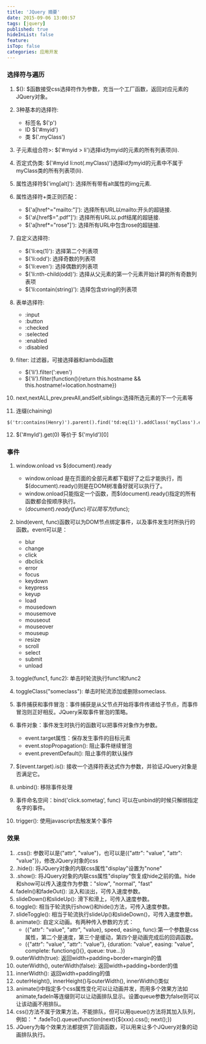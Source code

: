 ```yaml
---
title: 'JQuery 摘要'
date: 2015-09-06 13:00:57
tags: [jquery]
published: true
hideInList: false
feature: 
isTop: false
categories: 应用开发
---
```


### 选择符与遍历

1.  $(): $函数接受css选择符作为参数，充当一个工厂函数，返回对应元素的JQuery对象。
    
2.  3种基本的选择符:
    
    *   标签名 $('p')
    *   ID $('#myid')
    *   类 $('.myClass')
3.  子元素组合符>: $('#myid > li')选择id为myid的元素的所有列表项(li).
    
4.  否定式伪类: $('#myid li:not(.myClass)')选择id为myid的元素中不属于myClass类的所有列表项(li).
    
5.  属性选择符$('img\[alt\]'): 选择所有带有alt属性的img元素.
    
6.  属性选择符+类正则匹配：
    
    *   $('a\[href^="mailto:"\]'): 选择所有URL以mailto:开头的超链接.
    *   $('a\[href$=".pdf"\]'): 选择所有URL以.pdf结尾的超链接.
    *   $('a\[href*="rose"\]'): 选择所有URL中包含rose的超链接.
7.  自定义选择符:
    
    *   $('li:eq(1)'): 选择第二个列表项
    *   $('li:odd'): 选择奇数的列表项
    *   $('li:even'): 选择偶数的列表项
    *   $('li:nth-child(odd)'): 选择从父元素的第一个元素开始计算的所有奇数列表项
    *   $('li:contain(string)'): 选择包含string的列表项
8.  表单选择符:
    
    *   :input
    *   :button
    *   :checked
    *   :selected
    *   :enabled
    *   :disabled
9.  filter: 过滤器，可接选择器和lambda函数
    
    *   $('li').filter(':even')
    *   $('li').filter(function(){return this.hostname && this.hostname!=location.hostname})
10.  next,nextALL,prev,prevAll,andSelf,siblings:选择所选元素的下一个元素等
    
11.  连缀(chaining)
    
    $('tr:contains(Henry)').parent().find('td:eq(1)').addClass('myClass').end().find('td:eq(2)').addClass('myClass');

12.  $('#myId').get(0) 等价于 $('myId')[0]
    

### 事件

1.  window.onload vs $(document).ready
    
    *   window.onload 是在页面的全部元素都下载好了之后才能执行，而$(document).ready()则是在DOM树准备好就可以执行了。
    *   window.onload只能指定一个函数，而$(document).ready()指定的所有函数都会按顺序执行。
    *   $(document).ready(func)可以简写为$(func);
2.  bind(event, func)函数可以为DOM节点绑定事件，以及事件发生时所执行的函数。event可以是：
    
    *   blur
    *   change
    *   click
    *   dbclick
    *   error
    *   focus
    *   keydown
    *   keypress
    *   keyup
    *   load
    *   mousedown
    *   mousemove
    *   mouseout
    *   mouseover
    *   mouseup
    *   resize
    *   scroll
    *   select
    *   submit
    *   unload
3.  toggle(func1, func2): 单击时轮流执行func1和func2
    
4.  toggleClass("someclass"): 单击时轮流添加或删除someclass.
    
5.  事件捕获和事件冒泡：事件捕获是从父节点开始将事件传递给子节点，而事件冒泡则正好相反。JQuery采取事件冒泡的策略。
    
6.  事件对象：事件发生时执行的函数可以把事件对象作为参数。
    
    *   event.target属性：保存发生事件的目标元素
    *   event.stopPropagation(): 阻止事件继续冒泡
    *   event.preventDefault(): 阻止事件的默认操作
7.  $(event.target).is(): 接收一个选择符表达式作为参数，并验证JQuery对象是否满足它。
    
8.  unbind(): 移除事件处理
    
9.  事件命名空间：bind('click.sometag', func) 可以在unbind的时候只解绑指定名字的事件。
    
10.  trigger(): 使用javascript去触发某个事件
    

### 效果

1.  .css(): 参数可以是("attr", "value")，也可以是({"attr": "value", "attr": "value"})，修改JQuery对象的css
2.  .hide(): 将JQuery对象的内联css属性"display"设置为"none"
3.  .show(): 将JQuery对象的内联css属性"display"恢复成hide之前的值。hide和show可以传入速度作为参数："slow", "normal", "fast"
4.  fadeIn()和fadeOut(): 淡入和淡出，可传入速度参数。
5.  slideDown()和slideUp(): 滑下和滑上，可传入速度参数。
6.  toggle(): 相当于轮流执行show()和hide()方法，可传入速度参数。
7.  slideToggle(): 相当于轮流执行slideUp()和slideDown()，可传入速度参数。
8.  animate(): 自定义动画。有两种传入参数的方式：
    *   ({"attr": "value", "attr", "value}, speed, easing, func):第一个参数是css属性，第二个是速度，第三个是缓动，第四个是动画完成后的回调函数。
    *   ({"attr": "value", "attr": "value"}, {duration: "value", easing: "value", complete: functiong(){}, queue: true...})
9.  outerWidth(true): 返回width+padding+border+margin的值
10.  outerWidth(), outerWidth(false): 返回width+padding+border的值
11.  innerWidth(): 返回width+padding的值
12.  outerHeight(), innerHeight()与outerWidth(), innerWidth()类似
13.  animate()中指定多个css属性变化可以让动画并发，而用多个效果方法如animate,fadeIn等连缀则可以让动画排队显示。设置queue参数为false则可以让该动画不用排队。
14.  css()方法不属于效果方法，不能排队，但可以用queue()方法将其加入队列，例如：
    *   .fadeTo().queue(function(next){$(xxx).css(); next();})
15.  JQuery为每个效果方法都提供了回调函数，可以用来让多个JQuery对象的动画排队执行。